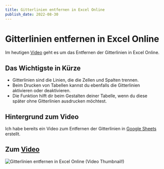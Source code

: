 ```yaml
---
title: Gitterlinien entfernen in Excel Online
publish_date: 2022-08-30
---
```


# Gitterlinien entfernen in Excel Online

Im heutigen [Video](https://youtu.be/LiBsCjTwD1c) geht es um das Entfernen der Gitterlinien in Excel Online. 

## Das Wichtigste in Kürze

* Gitterlinien sind die Linien, die die Zellen und Spalten trennen.
* Beim Drucken von Tabellen kannst du ebenfalls die Gitterlinien aktivieren oder deaktivieren.
* Die Funktion hilft dir beim Gestalten deiner Tabelle, wenn du diese später ohne Gitterlinien ausdrucken möchtest.

## Hintergrund zum Video

Ich habe bereits ein Video zum Entfernen der Gitterlinien in [Google Sheets](https://youtu.be/mFvyYy6SOLA) erstellt.

## Zum [Video](https://youtu.be/LiBsCjTwD1c)

![Gitterlinien entfernen in Excel Online (Video Thumbnail!)](../thumbnails/Fertig344.jpg "Gitterlinien entfernen in Excel Online (Video Thumbnail!)")